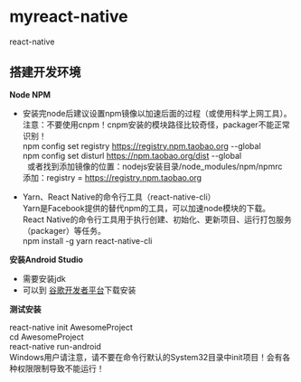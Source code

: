# myreact-native
react-native

## 搭建开发环境  
**Node NPM**  
 * 安装完node后建议设置npm镜像以加速后面的过程（或使用科学上网工具）。  
   注意：不要使用cnpm！cnpm安装的模块路径比较奇怪，packager不能正常识别！  
   npm config set registry https://registry.npm.taobao.org --global  
   npm config set disturl https://npm.taobao.org/dist --global  
   或者找到添加镜像的位置：nodejs安装目录/node_modules/npm/npmrc   
   添加：registry = https://registry.npm.taobao.org  
   
 * Yarn、React Native的命令行工具（react-native-cli）  
   Yarn是Facebook提供的替代npm的工具，可以加速node模块的下载。  
   React Native的命令行工具用于执行创建、初始化、更新项目、运行打包服务（packager）等任务。  
   npm install -g yarn react-native-cli
  
**安装Android Studio**  
 * 需要安装jdk
 * 可以到 [谷歌开发者平台](https://developers.google.cn)下载安装
 
**测试安装**

  react-native init AwesomeProject  
  cd AwesomeProject  
  react-native run-android  
  Windows用户请注意，请不要在命令行默认的System32目录中init项目！会有各种权限限制导致不能运行！  

